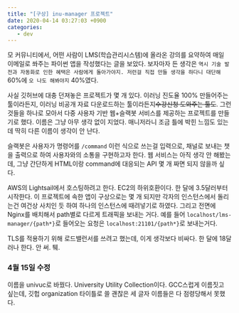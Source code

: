 ```yaml
---
title: "[구상] inu-manager 프로젝트"
date: 2020-04-14 03:27:03 +0900
categories:
   - dev
---
```


모 커뮤니티에서, 어떤 사람이 LMS(학습관리시스템)에 올라온 강의를 요약하여 매일 이메일로 쏴주는 파이썬 앱을 작성했다는 글을 보았다. 보자마자 든 생각은 `역시 기술 발전과 자동화로 인한 혜택은 사람에게 돌아가야지. 저런걸 직접 만들 생각을 하다니 대단해` 60%에 `오 나도 해봐야지` 40%였다.

사실 깃허브에 대충 던져놓은 프로젝트가 몇 개 있다. 이러닝 진도율 100% 만들어주는 툴이라든지, 이러닝 비공개 자료 다운로드하는 툴이라든지~~수강신청 도와주는 툴도~~. 그런 것들을 하나로 모아서 다중 사용자 기반 웹+슬랙봇 서비스를 제공하는 프로젝트를 만들기로 했다. 이름은 그냥 아무 생각 없이 지었다. 매니저라니 조금 틀에 박힌 느낌도 있는데 딱히 다른 이름이 생각이 안 난다.

슬랙봇은 사용자가 명령어를 `/command` 이런 식으로 쓰는걸 입력으로, 채널로 보내는 챗을 출력으로 하여 사용자와의 소통을 구현하고자 한다. 웹 서비스는 아직 생각 안 해봤는데, 그냥 간단하게 HTML이랑 command에 대응되는 API 몇 개 짜면 되지 않을까 싶다.

AWS의 Lightsail에서 호스팅하려고 한다. EC2의 하위호환이다. 한 달에 3.5달러부터 시작한다. 이 프로젝트에 속한 앱이 구상으로는 몇 개 되지만 각자의 인스턴스에서 돌리는건 여건상 사치인 듯 하여 하나의 인스턴스에 때려넣기로 하였다. 그리고 전면에 Nginx를 배치해서 path별로 다르게 트래픽을 보내는 거다. 예를 들어 `localhost/lms-manager/{path*}`로 들어오는 요청은 `localhost:21101/{path*}`로 보내는거다.

TLS를 적용하기 위해 로드밸런서를 쓰려고 했는데, 이게 생각보다 비싸다. 한 달에 18달러나 한다. 안 써. 퉤.

### 4월 15일 수정

이름을 univuc로 바꿨다. University Utility Collection이다. GCC스럽게 이름짓고 싶는데, 깃헙 organization 타이틀로 쓸 괜찮은 세 글자 이름들은 다 점령당해서 못했다.

